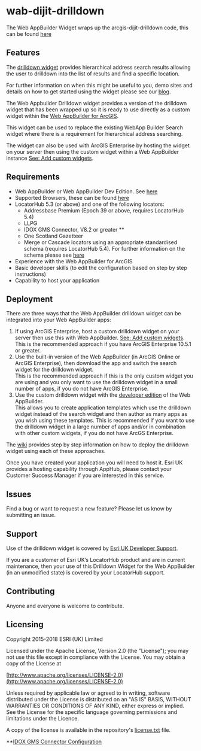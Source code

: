 wab-dijit-drilldown
====================
The Web AppBuilder Widget wraps up the arcgis-dijit-drilldown code, this can be found [here](https://github.com/EsriUK/arcgis-dijit-drilldown)

## Features
The [drilldown widget](https://github.com/EsriUK/arcgis-dijit-drilldown) provides hierarchical address search results allowing the user to drilldown into the list of results and find a specific location.

For further information on when this might be useful to you, demo sites and details on how to get started using the widget please see our [blog](http://communityhub.esriuk.com/geoxchange/2015/11/23/need-a-more-flexible-way-to-search-for-addresses?rq=drilldown).

The Web Appbuilder Drilldown widget provides a version of the drilldown widget that has been wrapped up so it is ready to use directly as a custom widget within the [Web AppBuilder for ArcGIS](http://doc.arcgis.com/en/web-appbuilder/).  

This widget can be used to replace the existing WebApp Builder Search widget where there is a requirement for hierarchical address searching.  

The widget can also be used with ArcGIS Enterprise by hosting the widget on your server then using the custom widget within a Web AppBuilder instance [See: Add custom widgets](http://enterprise.arcgis.com/en/portal/latest/use/add-custom-widgets.htm).
 
## Requirements
- Web AppBuilder or Web AppBuilder Dev Edition. See [here](https://github.com/EsriUK/wab-dijit-drilldown/wiki)
- Supported Browsers, these can be found [here](https://github.com/EsriUK/arcgis-dijit-drilldown/wiki/Supported-Browsers)
- LocatorHub 5.3 (or above) and one of the following locators:
	- Addressbase Premium (Epoch 39 or above, requires LocatorHub 5.4)
	- LLPG
	- IDOX GMS Connector, V8.2 or greater **
	- One Scotland Gazetteer
	- Merge or Cascade locators using an appropriate standardised schema (requires LocatorHub 5.4).
	  For further information on the schema please see [here](https://github.com/EsriUK/arcgis-dijit-drilldown/wiki/Standardised-Schema)
- Experience with the Web AppBuilder for ArcGIS
- Basic developer skills (to edit the configuration based on step by step instructions)
- Capability to host your application


## Deployment

There are three ways that the Web AppBuilder drilldown widget can be integrated into your Web AppBuilder apps:
 1. If using ArcGIS Enterprise, host a custom drilldown widget on your server then use this with Web AppBuilder. [See: Add custom widgets](http://enterprise.arcgis.com/en/portal/latest/use/add-custom-widgets.htm). This is the recommended approach if you have ArcGIS Enterprise 10.5.1 or greater.
 2. Use the built-in version of the Web AppBuilder (in ArcGIS Online or ArcGIS Enterprise), then download the app and switch the search widget for the drilldown widget.  
	   This is the recommended approach if this is the only custom widget you are using and you only want to use the drilldown widget in a small number of apps, if you do not have ArcGIS Enterprise.
 3. Use the custom drilldown widget with the [developer edition](http://doc.arcgis.com/en/web-appbuilder/extend-apps/) of the Web AppBuilder.  
	   This allows you to create application templates which use the drilldown widget instead of the search widget and then author as many apps as you wish using these templates.  This is recommended if you want to use the drilldown widget in a large number of apps and/or in combination with other custom widgets, if you do not have ArcGS Enterprise.


The [wiki](https://github.com/EsriUK/wab-dijit-drilldown/wiki) provides step by step information on how to deploy the drilldown widget using each of these approaches.

Once you have created your application you will need to host it.  Esri UK provides a hosting capability through AppHub, please contact your Customer Success Manager if you are interested in this service.


## Issues

Find a bug or want to request a new feature?  Please let us know by submitting an issue.

## Support

Use of the drilldown widget is covered by [Esri UK Developer Support](http://www.esriuk.com/support/support-services).

If you are a customer of Esri UK’s LocatorHub product and are in current maintenance, then your use of this Drilldown Widget for the Web AppBuilder (in an unmodified state) is covered by your LocatorHub support.

## Contributing

Anyone and everyone is welcome to contribute.

## Licensing

Copyright 2015-2018 ESRI (UK) Limited

Licensed under the Apache License, Version 2.0 (the "License"); you may not use this file except in compliance with the License. You may obtain a copy of the License at

[http://www.apache.org/licenses/LICENSE-2.0](http://www.apache.org/licenses/LICENSE-2.0)

Unless required by applicable law or agreed to in writing, software distributed under the License is distributed on an "AS IS" BASIS, WITHOUT WARRANTIES OR CONDITIONS OF ANY KIND, either express or implied. See the License for the specific language governing permissions and limitations under the Licence.

A copy of the license is available in the repository's [license.txt](license.txt) file.


**[IDOX GMS Connector Configuration](https://github.com/EsriUK/arcgis-dijit-drilldown/wiki/IDOX-GMS-Connector-Configuration)
